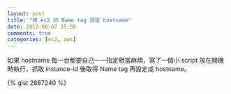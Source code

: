 ```yaml
---
layout: post
title: "用 ec2 的 Name tag 設定 hostname"
date: 2012-06-07 15:50
comments: true
categories: [ec2, aws]
---
```


如果 hostname 每一台都要自己一一指定相當麻煩，寫了一個小 script 放在開機時執行，抓取 instance-id 後取得 Name tag 再設定成 hostname。

{% gist 2887240 %}